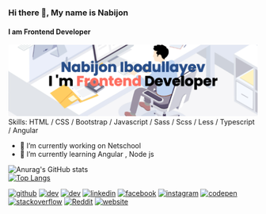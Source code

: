 ### Hi there 👋, My name is Nabijon
#### I am Frontend Developer
![I am Frontend Developer](https://raw.githubusercontent.com/Nabijon2001/Nabijon2001/main/banner.png)
Skills: HTML / CSS / Bootstrap / Javascript / Sass / Scss / Less / Typescript / Angular

- 🔭 I’m currently working on Netschool 
- 🌱 I’m currently learning Angular , Node js  


![Anurag's GitHub stats](https://github-readme-stats.vercel.app/api?username=nabijon2001&show_icons=true&theme=radical)
<br>
[![Top Langs](https://github-readme-stats.vercel.app/api/top-langs/?username=nabijon2001&langs_count=8)](https://github.com/nabijon2001/github-readme-stats)






[<img src='https://cdn.jsdelivr.net/npm/simple-icons@3.0.1/icons/github.svg' alt='github' height='40'>](https://github.com/Nabijon2001)  [<img src='https://cdn.jsdelivr.net/npm/simple-icons@3.0.1/icons/dev-dot-to.svg' alt='dev' height='40'>](https://dev.to/nabijon)  [<img src='https://cdn.jsdelivr.net/npm/simple-icons@3.0.1/icons/hashnode.svg' alt='dev' height='40'>](@nabijonDev)  [<img src='https://cdn.jsdelivr.net/npm/simple-icons@3.0.1/icons/linkedin.svg' alt='linkedin' height='40'>](https://www.linkedin.com/in/nabijon-ibodullayev-76643b204/)  [<img src='https://cdn.jsdelivr.net/npm/simple-icons@3.0.1/icons/facebook.svg' alt='facebook' height='40'>](https://www.facebook.com/nabijon.ibodullayev.39)  [<img src='https://cdn.jsdelivr.net/npm/simple-icons@3.0.1/icons/instagram.svg' alt='instagram' height='40'>](https://www.instagram.com/nabijon.i/)  [<img src='https://cdn.jsdelivr.net/npm/simple-icons@3.0.1/icons/codepen.svg' alt='codepen' height='40'>](https://codepen.io/Nabijon)  [<img src='https://cdn.jsdelivr.net/npm/simple-icons@3.0.1/icons/stackoverflow.svg' alt='stackoverflow' height='40'>](https://stackoverflow.com/users/15152372)  [<img src='https://cdn.jsdelivr.net/npm/simple-icons@3.0.1/icons/reddit.svg' alt='Reddit' height='40'>](https://www.reddit.com/user/nabijonibodullayev)  [<img src='https://cdn.jsdelivr.net/npm/simple-icons@3.0.1/icons/icloud.svg' alt='website' height='40'>](https://nabijonibodullayev.netlify.app/)
